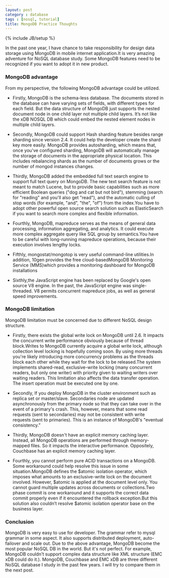 ```yaml
---
layout: post
category : database
tags : [nosql, tutorial]
title: MongoDB Practice Thoughts
---
```

{% include JB/setup %}

In the past one year, I have chance to take responsibility for design data storage using MongoDB in mobile internet application.It is very amazing adventure for NoSQL database study.
Some MongoDB features need to be recognized if you want to adopt it in new product.

### MongoDB advantage
From my perspective, the following MongoDB advantage could be utilized.

- Firstly, MongoDB is the schema-less database. The documents stored in the database can have varying sets of fields, with different types for each field. 
But the data structure of MongoDB just supports the nested document node in one child layer not multiple child layers. It’s not like the xDB NOSQL DB which could embed the nested element nodes in multiple child layers.

- Secondly, MongoDB could support Hash sharding feature besides range sharding since version 2.4. It could help the developer create the shard key more easily.
MongoDB provides autosharding, which means that, once you've configured sharding, MongoDB will automatically manage the storage of documents in the appropriate physical location. This includes rebalancing shards as the number of documents grows or the number of mongod instances changes.

- Thirdly, MongoDB added the embedded full text search engine to support full text query on MongoDB.
The new text search feature is not meant to match Lucene, but to provide basic capabilities such as more efficient Boolean queries ("dog and cat but not bird"), stemming (search for "reading" and you'll also get "read"), and the automatic culling of stop words (for example, "and", "the", "of") from the index.You have to adopt other powerful open source search solution such as ElasticSearch if you want to search more complex and flexible information.

- Fourthly, MongoDB, mapreduce serves as the means of general data processing, information aggregating, and analytics. It could execute more complex aggregate query like SQL group by semantics.You have to be careful with long-running mapreduce operations, because their execution involves lengthy locks.

- Fifthly, mongostat/mongotop is very useful command-line utilities.In addition, 10gen provides the free cloud-basedMongoDB Monitoring Service (MMS)which provides a monitoring dashboard for MongoDB installations

- Sixthly,the JavaScript engine has been replaced by Google's open source V8 engine. In the past, the JavaScript engine was single-threaded. V8 permits concurrent mapreduce jobs, as well as general speed improvements.


### MongoDB limitation
MongoDB limitation must be concerned due to different NoSQL design structure.

- Firstly, there exists the global write lock on MongoDB until 2.6. It impacts the concurrent write performance obviously because of thread block.Writes to MongoDB currently acquire a global write lock, although collection level locking is hopefully coming soon. By using more threads you're likely introducing more concurrency problems as the threads block each other while they wait for the lock to be released.The system implements shared-read, exclusive-write locking (many concurrent readers, but only one writer) with priority given to waiting writers over waiting readers.
This limitation also affects the data transfer operation. The insert operation must be executed one by one.

- Secondly, If you deploy MongoDB in the cluster environment such as replica set or master/slave. Secondaries node are updated asynchronously from the primary node so that they can take over in the event of a primary's crash. This, however, means that some read requests (sent to secondaries) may not be consistent with write requests (sent to primaries). This is an instance of MongoDB's "eventual consistency.” 

- Thirdly, MongoDB doesn't have an explicit memory caching layer. Instead, all MongoDB operations are performed through memory-mapped files. So it impacts the interactive performance. Oppositely, Couchbase has an explicit memory caching layer.

- Fourthly, you cannot perform pure ACID transactions on a MongoDB. Some workaround could help resolve this issue in some situation.MongoDB defines the $atomic isolation operator, which imposes what amounts to an exclusive-write lock on the document involved. However, $atomic is applied at the document level only. You cannot guard multiple updates across documents or collections.Two phase commit is one workaround and it supports the correct data commit properly even if it encountered the rollback exception.But this solution also couldn’t resolve $atomic isolation operator base on the business layer.

### Conclusion
MongoDB is very easy to use for developer. The grammar refer to mysql grammar in some aspect. It also supports distributed deployment, auto-failover and scale out. Due to the above advantage, MongoDB become the most popular NoSQL DB in the world. But it's not perfect. For example, MongoDB couldn't support complex data structure like XML structure (EMC xDB could do it.). MongoDB, Couchbase and EMC xDB are three different NoSQL database I study in the past few years. I will try to compare them in the next post.